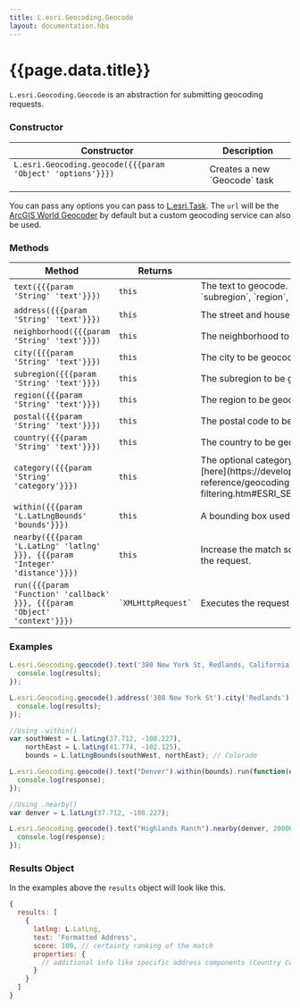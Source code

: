 ```yaml
---
title: L.esri.Geocoding.Geocode
layout: documentation.hbs
---
```


# {{page.data.title}}

`L.esri.Geocoding.Geocode` is an abstraction for submitting geocoding requests.

### Constructor

<table>
    <thead>
        <tr>
            <th>Constructor</th>
            <th>Description</th>
        </tr>
    </thead>
    <tbody>
        <tr>
            <td>
            <code>L.esri.Geocoding.geocode({{{param 'Object' 'options'}}})</code><br><br>
            </td>
            <td>Creates a new `Geocode` task</td>
        </tr>
    </tbody>
</table>

You can pass any options you can pass to [L.esri.Task](task.html). The `url` will be the [ArcGIS World Geocoder](https://developers.arcgis.com/rest/geocode/api-reference/overview-world-geocoding-service.htm) by default but a custom geocoding service can also be used.


### Methods

<table>
    <thead>
        <tr>
            <th>Method</th>
            <th>Returns</th>
            <th>Description</th>
        </tr>
    </thead>
    <tbody>
        <tr>
            <td><code>text({{{param 'String' 'text'}}})</code></td>
            <td><code>this</code></td>
            <td>The text to geocode. If you specify `text` other params like `address`, `city`, `subregion`, `region`, `postal`, and `country` will be ignored.
            </td>
        </tr>
        <tr>
            <td><code>address({{{param 'String' 'text'}}})</code></td>
            <td><code>this</code></td>
            <td>The street and house number to be geocoded.
            </td>
        </tr>
        <tr>
            <td><code>neighborhood({{{param 'String' 'text'}}})</code></td>
            <td><code>this</code></td>
            <td>The neighborhood to be geocoded.
            </td>
        </tr>
        <tr>
            <td><code>city({{{param 'String' 'text'}}})</code></td>
            <td><code>this</code></td>
            <td>The city to be geocoded.
            </td>
        </tr>
        <tr>
            <td><code>subregion({{{param 'String' 'text'}}})</code></td>
            <td><code>this</code></td>
            <td>The subregion to be geocoded.
            </td>
        </tr>
        <tr>
            <td><code>region({{{param 'String' 'text'}}})</code></td>
            <td><code>this</code></td>
            <td>The region to be geocoded.
            </td>
        </tr>
        <tr>
            <td><code>postal({{{param 'String' 'text'}}})</code></td>
            <td><code>this</code></td>
            <td>The postal code to be geocoded.
            </td>
        </tr>
        <tr>
            <td><code>country({{{param 'String' 'text'}}})</code></td>
            <td><code>this</code></td>
            <td>The country to be geocoded.
            </td>
        </tr>
        <tr>
            <td><code>category({{{param 'String' 'category'}}})</code></td>
            <td><code>this</code></td>
            <td>The optional category to search for. A list of valid categories can be found [here](https://developers.arcgis.com/rest/geocode/api-reference/geocoding-category-filtering.htm#ESRI_SECTION1_502B3FE2028145D7B189C25B1A00E17B).
            </td>
        </tr>
        <tr>
            <td><code>within({{{param 'L.LatLngBounds' 'bounds'}}})</code></td>
            <td><code>this</code></td>
            <td>A bounding box used to filter results.
            </td>
        </tr>
        <tr>
            <td><code>nearby({{{param 'L.LatLng' 'latlng' }}}, {{{param 'Integer' 'distance'}}})</code></td>
            <td><code>this</code></td>
            <td>Increase the match score of candidates close to a location passed within the request.
            </td>
        </tr>
        <tr>
            <td><code>run({{{param 'Function' 'callback' }}}, {{{param 'Object' 'context'}}})</code></td>
            <td><code>`XMLHttpRequest`</code></td>
            <td>Executes the request chain and accepts the response callback.
            </td>
        </tr>
    </tbody>
</table>

### Examples

```js
L.esri.Geocoding.geocode().text('380 New York St, Redlands, California, 92373').run(function(err, results, response){
  console.log(results);
});
```

```js
L.esri.Geocoding.geocode().address('380 New York St').city('Redlands').region('California').postal(92373).run(function(err, results, response){
  console.log(results);
});
```

```js
//Using .within()
var southWest = L.latLng(37.712, -108.227),
    northEast = L.latLng(41.774, -102.125),
    bounds = L.latLngBounds(southWest, northEast); // Colorado

L.esri.Geocoding.geocode().text("Denver").within(bounds).run(function(err, response){
  console.log(response);
});
```

```js
//Using .nearby()
var denver = L.latLng(37.712, -108.227);

L.esri.Geocoding.geocode().text("Highlands Ranch").nearby(denver, 20000).run(function(err, response){
  console.log(response);
});
```

### Results Object
In the examples above the `results` object will look like this.
```js
{
  results: [
    {
      latlng: L.LatLng,
      text: 'Formatted Address',
      score: 100, // certainty ranking of the match
      properties: {
        // additional info like specific address components (Country Code etc.)
      }
    }
  ]
}
```